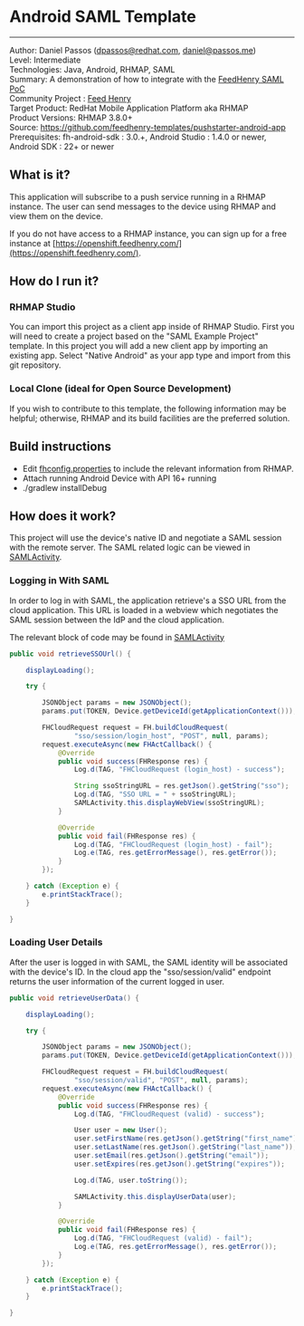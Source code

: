 # Android SAML Template
---------
Author: Daniel Passos (dpassos@redhat.com, daniel@passos.me)     
Level: Intermediate  
Technologies: Java, Android, RHMAP, SAML  
Summary: A demonstration of how to integrate with the [FeedHenry SAML PoC](https://github.com/feedhenry-templates/saml-cloud-app)  
Community Project : [Feed Henry](http://feedhenry.org/)  
Target Product: RedHat Mobile Application Platform aka RHMAP    
Product Versions: RHMAP 3.8.0+   
Source: https://github.com/feedhenry-templates/pushstarter-android-app  
Prerequisites: fh-android-sdk : 3.0.+, Android Studio : 1.4.0 or newer, Android SDK : 22+ or newer

## What is it?

This application will subscribe to a push service running in a RHMAP instance. The user can send messages to the device using RHMAP and view them on the device.  

If you do not have access to a RHMAP instance, you can sign up for a free instance at [https://openshift.feedhenry.com/](https://openshift.feedhenry.com/).

## How do I run it?  

### RHMAP Studio

You can import this project as a client app inside of RHMAP Studio.  First you will need to create a project based on the  "SAML Example Project" template.  In this project you will add a new client app by importing an existing app.  Select "Native Android" as your app type and import from this git repository. 

### Local Clone (ideal for Open Source Development)
If you wish to contribute to this template, the following information may be helpful; otherwise, RHMAP and its build facilities are the preferred solution.

## Build instructions
 * Edit [fhconfig.properties](app/src/main/assets/fhconfig.properties) to include the relevant information from RHMAP.  
 * Attach running Android Device with API 16+ running  
 * ./gradlew installDebug  
 
## How does it work?

This project will use the device's native ID and negotiate a SAML session with the remote server.  The SAML related logic can be viewed in [SAMLActivity](app/src/main/java/org/feedhenry/saml/SAMLActivity.java).

### Logging in With SAML

In order to log in with SAML, the application retrieve's a SSO URL from the cloud application.  This URL is loaded in a webview which negotiates the SAML session between the IdP and the cloud application.

The relevant block of code may be found in [SAMLActivity](app/src/main/java/org/feedhenry/saml/SAMLActivity.java)
```java
public void retrieveSSOUrl() {

    displayLoading();

    try {

        JSONObject params = new JSONObject();
        params.put(TOKEN, Device.getDeviceId(getApplicationContext()));

        FHCloudRequest request = FH.buildCloudRequest(
                "sso/session/login_host", "POST", null, params);
        request.executeAsync(new FHActCallback() {
            @Override
            public void success(FHResponse res) {
                Log.d(TAG, "FHCloudRequest (login_host) - success");

                String ssoStringURL = res.getJson().getString("sso");
                Log.d(TAG, "SSO URL = " + ssoStringURL);
                SAMLActivity.this.displayWebView(ssoStringURL);
            }

            @Override
            public void fail(FHResponse res) {
                Log.d(TAG, "FHCloudRequest (login_host) - fail");
                Log.e(TAG, res.getErrorMessage(), res.getError());
            }
        });

    } catch (Exception e) {
        e.printStackTrace();
    }

}

```
### Loading User Details

After the user is logged in with SAML, the SAML identity will be associated with the device's ID.  In the cloud app the "sso/session/valid" endpoint returns the user information of the current logged in user.

```java
public void retrieveUserData() {

    displayLoading();

    try {

        JSONObject params = new JSONObject();
        params.put(TOKEN, Device.getDeviceId(getApplicationContext()));

        FHCloudRequest request = FH.buildCloudRequest(
                "sso/session/valid", "POST", null, params);
        request.executeAsync(new FHActCallback() {
            @Override
            public void success(FHResponse res) {
                Log.d(TAG, "FHCloudRequest (valid) - success");

                User user = new User();
                user.setFirstName(res.getJson().getString("first_name"));
                user.setLastName(res.getJson().getString("last_name"));
                user.setEmail(res.getJson().getString("email"));
                user.setExpires(res.getJson().getString("expires"));

                Log.d(TAG, user.toString());

                SAMLActivity.this.displayUserData(user);
            }

            @Override
            public void fail(FHResponse res) {
                Log.d(TAG, "FHCloudRequest (valid) - fail");
                Log.e(TAG, res.getErrorMessage(), res.getError());
            }
        });

    } catch (Exception e) {
        e.printStackTrace();
    }

}
```